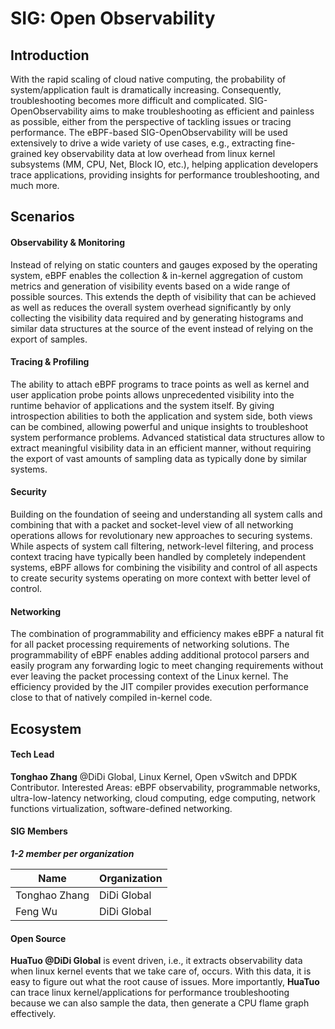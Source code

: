 # SIG: Open Observability

## Introduction

With the rapid scaling of cloud native computing, the probability of system/application fault is dramatically increasing. Consequently, troubleshooting becomes more difficult and complicated. SIG-OpenObservability aims to make troubleshooting as efficient and painless as possible, either from the perspective of tackling issues or tracing performance. The eBPF-based SIG-OpenObservability will be used extensively to drive a wide variety of use cases, e.g., extracting fine-grained key observability data at low overhead from linux kernel subsystems (MM, CPU, Net, Block IO, etc.), helping application developers trace applications, providing insights for performance troubleshooting, and much more.

## Scenarios

#### Observability & Monitoring

Instead of relying on static counters and gauges exposed by the operating system, eBPF enables the collection & in-kernel aggregation of custom metrics and generation of visibility events based on a wide range of possible sources. This extends the depth of visibility that can be achieved as well as reduces the overall system overhead significantly by only collecting the visibility data required and by generating histograms and similar data structures at the source of the event instead of relying on the export of samples.

#### Tracing & Profiling

The ability to attach eBPF programs to trace points as well as kernel and user application probe points allows unprecedented visibility into the runtime behavior of applications and the system itself. By giving introspection abilities to both the application and system side, both views can be combined, allowing powerful and unique insights to troubleshoot system performance problems. Advanced statistical data structures allow to extract meaningful visibility data in an efficient manner, without requiring the export of vast amounts of sampling data as typically done by similar systems.


#### Security

Building on the foundation of seeing and understanding all system calls and combining that with a packet and socket-level view of all networking operations allows for revolutionary new approaches to securing systems. While aspects of system call filtering, network-level filtering, and process context tracing have typically been handled by completely independent systems, eBPF allows for combining the visibility and control of all aspects to create security systems operating on more context with better level of control.

#### Networking

The combination of programmability and efficiency makes eBPF a natural fit for all packet processing requirements of networking solutions. The programmability of eBPF enables adding additional protocol parsers and easily program any forwarding logic to meet changing requirements without ever leaving the packet processing context of the Linux kernel. The efficiency provided by the JIT compiler provides execution performance close to that of natively compiled in-kernel code.


## Ecosystem

#### Tech Lead

**Tonghao Zhang** @DiDi Global, Linux Kernel, Open vSwitch and DPDK Contributor. Interested Areas: eBPF observability, programmable networks, ultra-low-latency networking, cloud computing, edge computing, network functions virtualization, software-defined networking.

#### SIG Members

***1-2 member per organization***

| Name                        | Organization         |
| --------------------------- | -------------------- |
| Tonghao Zhang                | DiDi Global   |
| Feng Wu                | DiDi Global   |


#### Open Source

**HuaTuo @DiDi Global** is event driven, i.e., it extracts observability data when linux kernel events that we take care of, occurs. With this data, it is easy to figure out what the root cause of issues. More importantly, **HuaTuo** can trace linux kernel/applications for performance troubleshooting because we can also sample the data, then generate a CPU flame graph effectively.
